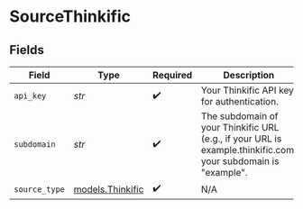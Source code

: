 # SourceThinkific


## Fields

| Field                                                                                                         | Type                                                                                                          | Required                                                                                                      | Description                                                                                                   |
| ------------------------------------------------------------------------------------------------------------- | ------------------------------------------------------------------------------------------------------------- | ------------------------------------------------------------------------------------------------------------- | ------------------------------------------------------------------------------------------------------------- |
| `api_key`                                                                                                     | *str*                                                                                                         | :heavy_check_mark:                                                                                            | Your Thinkific API key for authentication.                                                                    |
| `subdomain`                                                                                                   | *str*                                                                                                         | :heavy_check_mark:                                                                                            | The subdomain of your Thinkific URL (e.g., if your URL is example.thinkific.com, your subdomain is "example". |
| `source_type`                                                                                                 | [models.Thinkific](../models/thinkific.md)                                                                    | :heavy_check_mark:                                                                                            | N/A                                                                                                           |